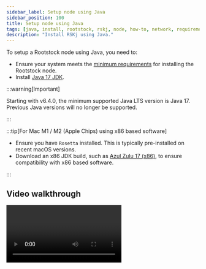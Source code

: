 ```yaml
---
sidebar_label: Setup node using Java
sidebar_position: 100
title: Setup node using Java
tags: [java, install, rootstock, rskj, node, how-to, network, requirements, mainnet, jar]
description: "Install RSKj using Java."
---
```


To setup a Rootstock node using Java, you need to:

- Ensure your system meets the [minimum requirements](/node-operators/setup/requirements/) for installing the Rootstock node.
- Install [Java 17 JDK](https://www.java.com/download/).

:::warning[Important]

Starting with v6.4.0, the minimum supported Java LTS version is Java 17. Previous Java versions will no longer be supported.

:::

:::tip[For Mac M1 / M2 (Apple Chips) using x86 based software]

- Ensure you have `Rosetta` installed. This is typically pre-installed on recent macOS versions.
- Download an x86 JDK build, such as [Azul Zulu 17 (x86)](https://www.azul.com/downloads/?version=java-17-lts&os=macos&package=jdk#zulu), to ensure compatibility with x86 based software.

:::

## Video walkthrough

<Video url="https://www.youtube-nocookie.com/embed/TxpS6WhxUiU?cc_load_policy=1" thumbnail="/img/thumbnails/install-node-java-thumbnail.png" />

## Install the node using a JAR file

### Download and Setup

1. **Download the JAR**: Download the Fat JAR or Uber JAR from [RSKj releases](https://github.com/rsksmart/rskj/releases), or compile it [reproducibly](https://github.com/rsksmart/rskj/wiki/Reproducible-Build).

2. **Create Directory**: Create a directory for the node.
```jsx
mkdir rskj-node-jar
cd ~/rskj-node-jar
```
3. **Move the JAR**: Move or copy the just downloaded jar file to your directory.
```jsx
mv ~/Downloads/rskj-core-6.4.0-ARROWHEAD-all.jar SHA256SUMS.asc /Users/{user}/rskj-node-jar/
```

<!-- ### Configuration
1. **Create Config Directory**: Create another directory inside `~/rskj-node-jar/config`
```jsx
  mkdir config
```
2. **Download Config File**: Get `node.conf` from [here](https://github.com/rsksmart/rif-relay/blob/main/docker/node.conf).
3. **Move Config File**: Move the `node.conf` file to the `config` directory. -->

### Run the Node

<Tabs>
  <TabItem value="1" label="Linux, Mac OSX" default>
    ```shell
    java -cp <PATH-TO-THE-RSKJ-JAR> co.rsk.Start
    ```
  </TabItem>
  <TabItem value="2" label="Windows">
    ```shell
    java -cp <PATH-TO-THE-RSKJ-JAR> co.rsk.Start
    ```
  </TabItem>
</Tabs>

:::tip[Tip]

Replace `<PATH-TO-THE-RSKJ-JAR>` with the actual path to your JAR file. For example, `C:/RskjCode/rskj-core-6.4.0-ARROWHEAD-all.jar`.
:::

## Using Import Sync

Instead of the default synchronization, you can use import sync to import a pre-synchronized database from a trusted origin, which is significantly faster.

<Tabs>
  <TabItem value="3" label="Linux, Mac OSX" default>
    ```shell
    java -cp <PATH-TO-THE-RSKJ-JAR> co.rsk.Start --import
    ```
  </TabItem>
  <TabItem value="4" label="Windows">
    ```shell
    java -cp <PATH-TO-THE-RSKJ-JAR> co.rsk.Start --import
    ```
  </TabItem>
</Tabs>

### Resolving memory issues

**Memory Issues?** If you encounter memory errors and meet the [minimum hardware requirements](/node-operators/setup/requirements/), consider using `-Xmx4G` flag to allocate more memory as shown below:

<Tabs>
  <TabItem value="5" label="Linux, Mac OSX" default>
    ```shell
    java -Xmx4G -cp <PATH-TO-THE-RSKJ-JAR> co.rsk.Start --import
    ```
  </TabItem>
  <TabItem value="6" label="Windows">
    ```shell
    C:\> java -Xmx4G -cp <PATH-TO-THE-RSKJ-JAR> co.rsk.Start --import
    ```
  </TabItem>
</Tabs>

:::tip[Tip]

Replace `<PATH-TO-THE-RSKJ-JAR>` with your JAR file path. For configuration details, see [`database.import` setting](/node-operators/setup/configuration/reference#databaseimport).
:::

## Check the RPC

:::info[Info]

After starting the node, if there's no output, this means it's running correctly. 
:::

1. To confirm, open a new console tab (it is important you do not close this tab or interrupt the process) and test the node's RPC server. A sample cURL request:

<Tabs>
  <TabItem value="7" label="Linux, Mac OSX" default>
    ```shell
    curl http://localhost:4444 -s -X POST -H "Content-Type: application/json" --data '{"jsonrpc":"2.0","method":"web3_clientVersion","params":[],"id":67}'
    ```
  </TabItem>
  <TabItem value="8" label="Windows">
    ```shell
    curl http://localhost:4444 -s -X POST -H "Content-Type: application/json" --data '{"jsonrpc":"2.0","method":"web3_clientVersion","params":[],"id":67}'
    ```
  </TabItem>
</Tabs>

Output:

```shell
{"jsonrpc":"2.0","id":67,"result":"RskJ/6.4.0/Mac OS X/Java21/ARROWHEAD-e016b25"}
```

2. To check the block number:

<Tabs>
  <TabItem value="9" label="Linux, Mac OSX" default>
     ```shell
    curl -X POST http://localhost:4444/ -H "Content-Type: application/json" --data '{"jsonrpc":"2.0", "method":"eth_blockNumber","params":[],"id":1}'
    ```
  </TabItem>
  <TabItem value="10" label="Windows">
    ```windows-command-prompt
    curl -X POST http://localhost:4444/ -H "Content-Type: application/json" --data '{"jsonrpc":"2.0", "method":"eth_blockNumber","params":[],"id":1}'
    ```
  </TabItem>
</Tabs>

Output:
```jsx
{"jsonrpc":"2.0","id":1,"result":"0x3710"}
```

:::success[Success]
Now, you have successfully setup a Rootstock node using the jar file.
The `result` property represents the latest synced block in hexadecimal.
:::

## Switching networks

To change networks on the RSKj node, use the following commands:

- Mainnet
    ```bash
    java -cp <PATH-TO-THE-RSKJ-FATJAR> co.rsk.Start
    ```
- Testnet
    ```bash
    java -cp <PATH-TO-THE-RSKJ-FATJAR> co.rsk.Start --testnet
    ```
- Regtest
    ```bash
    java -cp <PATH-TO-THE-RSKJ-FATJAR> co.rsk.Start --regtest
    ```

:::tip[Tip]
Replace `<PATH-TO-THE-RSKJ-FATJAR>` with the actual path to your jar file. For example: `C:/RskjCode/rskj-core-6.4.0-ARROWHEAD-all.jar`.
:::